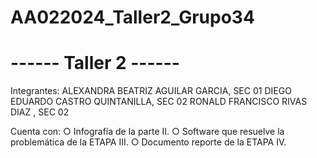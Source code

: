 # AA022024_Taller2_Grupo34
# ------ Taller 2 ------
Integrantes:
ALEXANDRA BEATRIZ AGUILAR GARCIA, SEC 01
DIEGO EDUARDO CASTRO QUINTANILLA, SEC 02
RONALD FRANCISCO RIVAS DIAZ     , SEC 02

Cuenta con:
○ Infografía de la parte II.
○ Software que resuelve la problemática de la ETAPA III.
○ Documento reporte de la ETAPA IV.
